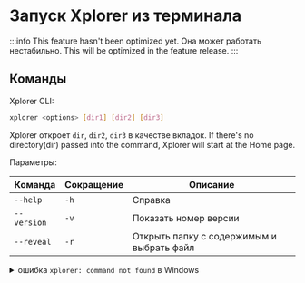# Запуск Xplorer из терминала

:::info This feature hasn't been optimized yet. Она может работать нестабильно. This will be optimized in the feature release. :::

## Команды

Xplorer CLI:

```bash
xplorer <options> [dir1] [dir2] [dir3]
```

Xplorer откроет `dir`, `dir2`, `dir3` в качестве вкладок. If there's no directory(dir) passed into the command, Xplorer will start at the Home page.

Параметры:

| Команда     | Сокращение | Описание                                  |
| ----------- | ---------- | ----------------------------------------- |
| `--help`    | `-h`       | Справка                                   |
| `--version` | `-v`       | Показать номер версии                     |
| `--reveal`  | `-r`       | Открыть папку с содержимым и выбрать файл |

<details>
<summary>
ошибка <code>xplorer: command not found</code> в Windows
</summary>

Для начала вы должны зарегистрировать команду в системный путь.

1. Откройте `Свойства системы` в Windows.
2. Click the `Environment Variables` button, it will pop up a window.
3. On the table, search for the `Path` variable and click on it.
4. Click the `Edit` button, it will pop up a window.
5. Click the `New` button.
6. Add `%USERPROFILE%\AppData\Local\Programs\xplorer`.

</details>
